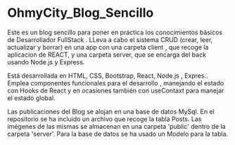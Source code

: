 # OhmyCity_Blog_Sencillo  
Este es un blog sencillo para poner en práctica los conocimientos básicos de Desarrollador FullStack . LLeva a cabo el sistema CRUD (crear, leer, actualizar y borrar) en una app con una carpeta client , que recoge la aplicacion de REACT, y una carpeta server, que se encarga del back usando Node.js y Express.

Está desarrollada en HTML, CSS, Bootstrap, React, Node.js , Expres.. Emplea componentes funcionales para el desarrollo , manejando el estado con Hooks de React y en ocasiones también con useContaxt para manejar el estado global.

Las publicaciones del Blog se alojan en una base de datos MySql. En el repositorio se ha incluido un archivo que recoge la tabla Posts. Las imégenes de las mismas se almacenan en una carpeta 'public' dentro de la carpeta 'server'. Para la base de datos se ha usado un Modelo para la tabla.
